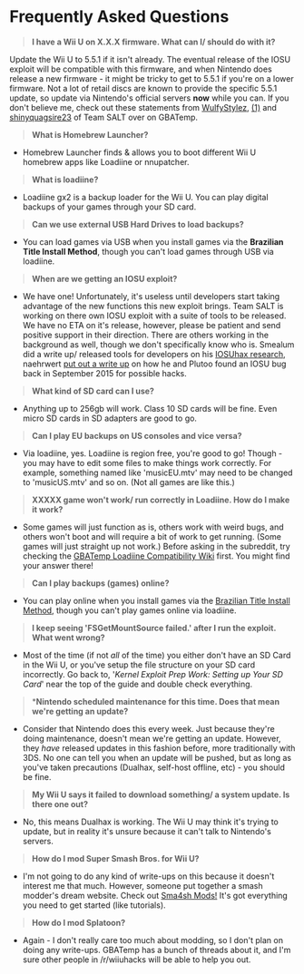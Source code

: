 # Frequently Asked Questions

> **I have a Wii U on X.X.X firmware. What can I/ should do with it?**

Update the Wii U to 5.5.1 if it isn't already. The eventual release of the IOSU exploit will be compatible with this firmware, and when Nintendo does release a new firmware - it might be tricky to get to 5.5.1 if you're on a lower firmware. Not a lot of retail discs are known to provide the specific 5.5.1 update, so update via Nintendo's official servers **now** while you can. If you don't believe me, check out these statements from [WulfyStylez](https://gbatemp.net/threads/wii-u-hacking-homebrew-discussion.367489/page-993#post-6601905), [(1)](https://gbatemp.net/threads/wii-u-hacking-homebrew-discussion.367489/page-994#post-6604507) and [shinyquagsire23](https://gbatemp.net/threads/wii-u-hacking-homebrew-discussion.367489/page-993#post-6602696) of Team SALT over on GBATemp.

> **What is Homebrew Launcher?**

* Homebrew Launcher finds & allows you to boot different Wii U homebrew apps like Loadiine or nnupatcher.

> **What is loadiine?**

* Loadiine gx2 is a backup loader for the Wii U. You can play digital backups of your games through your SD card.

> **Can we use external USB Hard Drives to load backups?**

* You can load games via USB when you install games via the **Brazilian Title Install Method**, though you can't load games through USB via loadiine.

> **When are we getting an IOSU exploit?**

* We have one! Unfortunately, it's useless until developers start taking advantage of the new functions this new exploit brings. Team SALT is working on there own IOSU exploit with a suite of tools to be released. We have no ETA on it's release, however, please be patient and send positive support in their direction. There are others working in the background as well, though we don't specifically know who is. Smealum did a write up/ released tools for developers on his [IOSUhax research](https://github.com/smealum/iosuhax), naehrwert [put out a write up](https://nwert.wordpress.com/2016/05/03/ioctlvhax/) on how he and Plutoo found an IOSU bug back in September 2015 for possible hacks.

> **What kind of SD card can I use?**

* Anything up to 256gb will work. Class 10 SD cards will be fine. Even micro SD cards in SD adapters are good to go.

> **Can I play EU backups on US consoles and vice versa?**

* Via loadiine, yes. Loadiine is region free, you're good to go! Though - you may have to edit some files to make things work correctly. For example, something named like 'musicEU.mtv' may need to be changed to 'musicUS.mtv' and so on. (Not all games are like this.)

> **XXXXX game won't work/ run correctly in Loadiine. How do I make it work?**

* Some games will just function as is, others work with weird bugs, and others won't boot and will require a bit of work to get running. (Some games will just straight up not work.) Before asking in the subreddit, try checking the [GBATemp Loadiine Compatibility Wiki](http://wiki.gbatemp.net/wiki/Loadiine_compatibility_list) first. You might find your answer there! 

> **Can I play backups (games) online?**

* You can play online when you install games via the [Brazilian Title Install Method](https://github.com/FlimFlam69/WiiUTutorial/blob/master/ABrazilianWaysToDoThings.md), though you can't play games online via loadiine.

> **I keep seeing 'FSGetMountSource failed.' after I run the exploit. What went wrong?**

* Most of the time (if not *all* of the time) you either don't have an SD Card in the Wii U, or you've setup the file structure on your SD card incorrectly. Go back to, '*Kernel Exploit Prep Work: Setting up Your SD Card*' near the top of the guide and double check everything.

> ***Nintendo scheduled maintenance for this time. Does that mean we're getting an update?**

* Consider that Nintendo does this every week. Just because they're doing maintenance, doesn't mean we're getting an update. However, they *have* released updates in this fashion before, more traditionally with 3DS. No one can tell you when an update will be pushed, but as long as you've taken precautions (Dualhax, self-host offline, etc) - you should be fine. 

> **My Wii U says it failed to download something/ a system update. Is there one out?**

* No, this means Dualhax is working. The Wii U may think it's trying to update, but in reality it's unsure because it can't talk to Nintendo's servers. 

> **How do I mod Super Smash Bros. for Wii U?**

* I'm not going to do any kind of write-ups on this because it doesn't interest me that much. However, someone put together a smash modder's dream website. Check out [Sma4sh Mods!](http://sm4shmods.com/) It's got everything you need to get started (like tutorials).

> **How do I mod Splatoon?**

* Again - I don't really care too much about modding, so I don't plan on doing any write-ups. GBATemp has a bunch of threads about it, and I'm sure other people in /r/wiiuhacks will be able to help you out.
